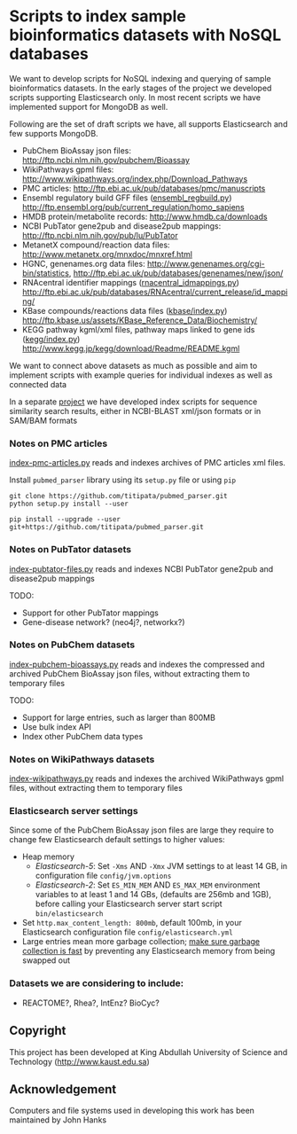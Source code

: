 # Scripts to index sample bioinformatics datasets with NoSQL databases 

We want to develop scripts for NoSQL indexing and querying of
sample bioinformatics datasets.
In the early stages of the project we developed scripts supporting
Elasticsearch only. In most recent scripts we have implemented
support for MongoDB as well.

Following are the set of draft scripts we have,
all supports Elasticsearch and few supports MongoDB.

* PubChem BioAssay json files: http://ftp.ncbi.nlm.nih.gov/pubchem/Bioassay
* WikiPathways gpml files: http://www.wikipathways.org/index.php/Download_Pathways
* PMC articles: http://ftp.ebi.ac.uk/pub/databases/pmc/manuscripts
* Ensembl regulatory build GFF files
  ([ensembl_regbuild.py](geneinfo/ensembl_regbuild.py))
  http://ftp.ensembl.org/pub/current_regulation/homo_sapiens
* HMDB protein/metabolite records:
  http://www.hmdb.ca/downloads
* NCBI PubTator gene2pub and disease2pub mappings:
  http://ftp.ncbi.nlm.nih.gov/pub/lu/PubTator
* MetanetX compound/reaction data files:
  http://www.metanetx.org/mnxdoc/mnxref.html
* HGNC, genenames.org data files: http://www.genenames.org/cgi-bin/statistics,
  http://ftp.ebi.ac.uk/pub/databases/genenames/new/json/
* RNAcentral identifier mappings
  ([rnacentral_idmappings.py](geneinfo/rnacentral_idmappings.py))
  http://ftp.ebi.ac.uk/pub/databases/RNAcentral/current_release/id_mapping/
* KBase compounds/reactions data files
  ([kbase/index.py](nosqlbiosets/kbase/index.py))
  http://ftp.kbase.us/assets/KBase_Reference_Data/Biochemistry/
* KEGG pathway kgml/xml files, pathway maps linked to gene ids
  ([kegg/index.py](nosqlbiosets/kegg/index.py))
  http://www.kegg.jp/kegg/download/Readme/README.kgml

We want to connect above datasets as much as possible
and aim to implement scripts with example queries for individual indexes
as well as connected data

In a separate [project](https://github.com/uludag/hspsdb-indexer)
we have developed index scripts for sequence
similarity search results, either in NCBI-BLAST xml/json formats
or in SAM/BAM formats

### Notes on PMC articles

[index-pmc-articles.py](index-pmc-articles.py) reads and indexes archives
of PMC articles xml files.

Install `pubmed_parser` library using its `setup.py` file or using `pip`
```
git clone https://github.com/titipata/pubmed_parser.git
python setup.py install --user
```
```
pip install --upgrade --user git+https://github.com/titipata/pubmed_parser.git
```
### Notes on PubTator datasets 

[index-pubtator-files.py](pubtator/index-pubtator-files.py)
reads and indexes NCBI PubTator gene2pub and disease2pub mappings

TODO:
* Support for other PubTator mappings
* Gene-disease network? (neo4j?, networkx?)

### Notes on PubChem datasets

[index-pubchem-bioassays.py](index-pubchem-bioassays.py) reads and indexes
the compressed and archived PubChem BioAssay json files,
without extracting them to temporary files

TODO:
* Support for large entries, such as larger than 800MB
* Use bulk index API
* Index other PubChem data types

### Notes on WikiPathways datasets

[index-wikipathways.py](index-wikipathways.py) reads and indexes
the archived WikiPathways gpml files,
without extracting them to temporary files

### Elasticsearch server settings
Since some of the PubChem BioAssay json files are large they require to change
few Elasticsearch default settings to higher values:

* Heap memory
    * _Elasticsearch-5_: Set `-Xms` AND `-Xmx` JVM settings to at least 14 GB,
    in configuration file `config/jvm.options`
    * _Elasticsearch-2_: Set `ES_MIN_MEM` AND `ES_MAX_MEM` environment variables
     to at least 1 and 14 GBs,
     (defaults are 256mb and 1GB), before calling your Elasticsearch server
    start script `bin/elasticsearch`
* Set `http.max_content_length: 800mb`, default 100mb,
  in your Elasticsearch configuration file `config/elasticsearch.yml`
* Large entries mean more garbage collection;
  [make sure garbage collection is fast](
https://www.elastic.co/guide/en/elasticsearch/reference/current/setup-configuration-memory.html) 
  by preventing any Elasticsearch memory from being swapped out 

### Datasets we are considering to include: 
* REACTOME?, Rhea?, IntEnz? BioCyc?

## Copyright
This project has been developed
at King Abdullah University of Science and Technology (http://www.kaust.edu.sa)

## Acknowledgement
Computers and file systems used in developing this work has been maintained by John Hanks
